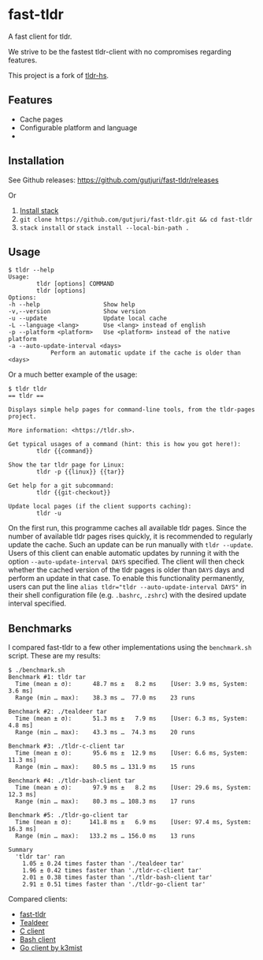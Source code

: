 # fast-tldr

A fast client for tldr.

We strive to be the fastest tldr-client with no compromises regarding features.

This project is a fork of [tldr-hs](https://github.com/psibi/tldr-hs/).

## Features

- Cache pages
- Configurable platform and language
- 

## Installation

See Github releases: https://github.com/gutjuri/fast-tldr/releases

Or

1. [Install stack](https://docs.haskellstack.org/en/stable/README/#how-to-install)
2. `git clone https://github.com/gutjuri/fast-tldr.git && cd fast-tldr`
2. `stack install` or `stack install --local-bin-path .` 

## Usage

``` shellsession
$ tldr --help
Usage:
        tldr [options] COMMAND
        tldr [options]
Options:
-h --help                  Show help
-v,--version               Show version
-u --update                Update local cache
-L --language <lang>       Use <lang> instead of english
-p --platform <platform>   Use <platform> instead of the native platform
-a --auto-update-interval <days>
            Perform an automatic update if the cache is older than <days>
```

Or a much better example of the usage:

``` shellsession
$ tldr tldr
== tldr ==

Displays simple help pages for command-line tools, from the tldr-pages project.

More information: <https://tldr.sh>.

Get typical usages of a command (hint: this is how you got here!):
        tldr {{command}}

Show the tar tldr page for Linux:
        tldr -p {{linux}} {{tar}}

Get help for a git subcommand:
        tldr {{git-checkout}}

Update local pages (if the client supports caching):
        tldr -u
```

On the first run, this programme caches all available tldr pages. 
Since the number of available tldr pages rises quickly, it is recommended to regularly update the cache. 
Such an update can be run manually with `tldr --update`. 
Users of this client can enable automatic updates by running it with the option `--auto-update-interval DAYS` specified.
The client will then check whether the cached version of the tldr pages is older than `DAYS` days and perform an update in that case.
To enable this functionality permanently, users can put the line `alias tldr="tldr --auto-update-interval DAYS"` in their shell configuration file (e.g. `.bashrc`, `.zshrc`) with the desired update interval specified.

## Benchmarks

I compared fast-tldr to a few other implementations using the `benchmark.sh` script. These are my results:

```shellsession
$ ./benchmark.sh
Benchmark #1: tldr tar
  Time (mean ± σ):      48.7 ms ±   8.2 ms    [User: 3.9 ms, System: 3.6 ms]
  Range (min … max):    38.3 ms …  77.0 ms    23 runs
 
Benchmark #2: ./tealdeer tar
  Time (mean ± σ):      51.3 ms ±   7.9 ms    [User: 6.3 ms, System: 4.8 ms]
  Range (min … max):    43.3 ms …  74.3 ms    20 runs
 
Benchmark #3: ./tldr-c-client tar
  Time (mean ± σ):      95.6 ms ±  12.9 ms    [User: 6.6 ms, System: 11.3 ms]
  Range (min … max):    80.5 ms … 131.9 ms    15 runs
 
Benchmark #4: ./tldr-bash-client tar
  Time (mean ± σ):      97.9 ms ±   8.2 ms    [User: 29.6 ms, System: 12.3 ms]
  Range (min … max):    80.3 ms … 108.3 ms    17 runs
 
Benchmark #5: ./tldr-go-client tar
  Time (mean ± σ):     141.8 ms ±   6.9 ms    [User: 97.4 ms, System: 16.3 ms]
  Range (min … max):   133.2 ms … 156.0 ms    13 runs
 
Summary
  'tldr tar' ran
    1.05 ± 0.24 times faster than './tealdeer tar'
    1.96 ± 0.42 times faster than './tldr-c-client tar'
    2.01 ± 0.38 times faster than './tldr-bash-client tar'
    2.91 ± 0.51 times faster than './tldr-go-client tar'
```

Compared clients:
- [fast-tldr](https://github.com/gutjuri/fast-tldr/)
- [Tealdeer](https://github.com/dbrgn/tealdeer/)
- [C client](https://github.com/tldr-pages/tldr-cpp-client)
- [Bash client](https://github.com/pepa65/tldr-bash-client)
- [Go client by k3mist](https://github.com/k3mist/tldr/)
